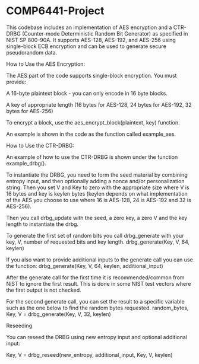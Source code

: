 # COMP6441-Project
This codebase includes an implementation of AES encryption and a CTR-DRBG (Counter-mode Deterministic Random Bit Generator) as specified in NIST SP 800-90A. It supports AES-128, AES-192, and AES-256 using single-block ECB encryption and can be used to generate secure pseudorandom data.

How to Use the AES Encryption:

The AES part of the code supports single-block encryption. You must provide:

A 16-byte plaintext block - you can only encode in 16 byte blocks.

A key of appropriate length (16 bytes for AES-128, 24 bytes for AES-192, 32 bytes for AES-256)

To encrypt a block, use the aes_encrypt_block(plaintext, key) function.

An example is shown in the code as the function called example_aes.

How to Use the CTR-DRBG:

An example of how to use the CTR-DRBG is shown under the function example_drbg().

To instantiate the DRBG, you need to form the seed material by combining entropy input, and then optionally adding a nonce and/or personalization string.
Then you set V and Key to zero with the appropriate size where V is 16 bytes and key is keylen bytes (keylen depends on what implementation of the AES you choose to use where 16 is AES-128, 24 is AES-192 and 32 is AES-256).

Then you call drbg_update with the seed, a zero key, a zero V and the key length to instantiate the drbg.

To generate the first set of random bits you call drbg_generate with your key, V, number of requested bits and key length.
drbg_generate(Key, V, 64, keylen)

If you also want to provide additional inputs to the generate call you can use the function:
drbg_generate(Key, V, 64, keylen, additional_input)

After the generate call for the first time it is recommended/common from NIST to ignore the first result. This is done in some NIST test vectors where the first output is not checked. 

For the second generate call, you can set the result to a specific variable such as the one below to find the random bytes requested.
random_bytes, Key, V = drbg_generate(Key, V, 32, keylen)

Reseeding

You can reseed the DRBG using new entropy input and optional additional input:

Key, V = drbg_reseed(new_entropy, additional_input, Key, V, keylen)


